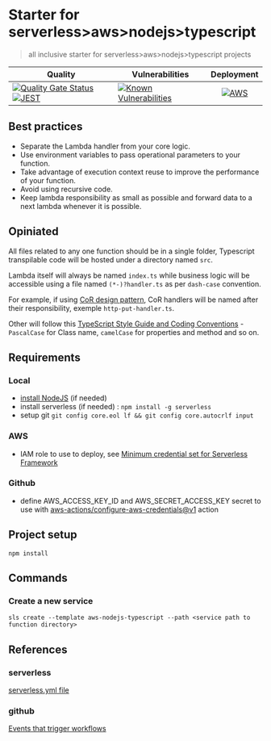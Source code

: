 # Starter for serverless>aws>nodejs>typescript

> all inclusive starter for serverless>aws>nodejs>typescript projects

| Quality | Vulnerabilities | Deployment |
| --- | --- | :-: |
| [![Quality Gate Status](https://sonarcloud.io/api/project_badges/measure?project=garmr_starter__sls-aws-nodejs-typescript&metric=alert_status)](https://sonarcloud.io/dashboard?id=garmr_starter__sls-aws-nodejs-typescript) [![JEST](https://github.com/garmr/starter__sls-aws-nodejs-typescript/workflows/Pull%20Request/badge.svg)](https://github.com/garmr/starter__sls-aws-nodejs-typescript) | [![Known Vulnerabilities](https://snyk.io/test/github/garmr/starter__sls-aws-nodejs-typescript/badge.svg)](https://snyk.io/test/github/{username}/{repo}) | [![AWS](https://github.com/garmr/starter__sls-aws-nodejs-typescript/workflows/deploy/badge.svg)](https://github.com/garmr/starter__sls-aws-nodejs-typescript) |

## Best practices

- Separate the Lambda handler from your core logic.
- Use environment variables to pass operational parameters to your function.
- Take advantage of execution context reuse to improve the performance of your function.
- Avoid using recursive code.
- Keep lambda responsibility as small as possible and forward data to a next lambda whenever it is possible.

## Opiniated

All files related to any one function should be in a single folder, Typescript transpilable code will be hosted under a directory named `src`.

Lambda itself will always be named `index.ts` while business logic will be accessible using a file named `(*-)?handler.ts` as per `dash-case` convention.

For example, if using [CoR design pattern](https://refactoring.guru/design-patterns/chain-of-responsibility), CoR handlers will be named after their responsibility, exemple `http-put-handler.ts`.

Other will follow this [TypeScript Style Guide and Coding Conventions](https://github.com/basarat/typescript-book/blob/master/docs/styleguide/styleguide.md) - `PascalCase` for Class name, `camelCase` for properties and method and so on.

## Requirements

### Local

- [install NodeJS](https://nodejs.org/en/download/current/) (if needed)
- install serverless (if needed) : `npm install -g serverless`
- setup git `git config core.eol lf && git config core.autocrlf input`

### AWS

- IAM role to use to deploy, see [Minimum credential set for Serverless Framework](https://gist.github.com/ServerlessBot/7618156b8671840a539f405dea2704c8)

### Github

- define AWS_ACCESS_KEY_ID and AWS_SECRET_ACCESS_KEY secret to use with [aws-actions/configure-aws-credentials@v1](https://github.com/aws-actions/configure-aws-credentials) action

## Project setup

`npm install`

## Commands

### Create a new service

`sls create --template aws-nodejs-typescript --path <service path to function directory>`

## References

### serverless

[serverless.yml file](https://www.serverless.com/framework/docs/providers/aws/guide/serverless.yml/)

### github

[Events that trigger workflows](https://docs.github.com/en/free-pro-team@latest/actions/reference/events-that-trigger-workflows)
